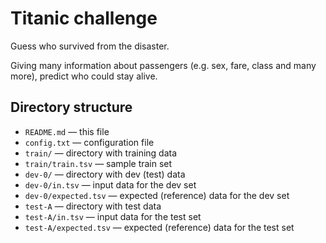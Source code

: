 Titanic challenge
=====================================

Guess who survived from the disaster.

Giving many information about passengers (e.g. sex, fare, class and many more), predict who could stay alive.

Directory structure
-------------------

* `README.md` — this file
* `config.txt` — configuration file
* `train/` — directory with training data
* `train/train.tsv` — sample train set
* `dev-0/` — directory with dev (test) data
* `dev-0/in.tsv` — input data for the dev set
* `dev-0/expected.tsv` — expected (reference) data for the dev set
* `test-A` — directory with test data
* `test-A/in.tsv` — input data for the test set
* `test-A/expected.tsv` — expected (reference) data for the test set

